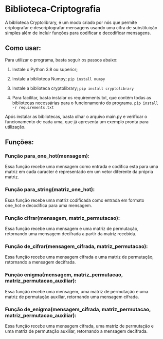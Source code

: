 # Biblioteca-Criptografia

A biblioteca Cryptolibrary, é um modo criado por nós que permite criptografar e descriptografar mensagens usando uma cifra de substituição simples além de incluir funções para codificar e decodificar mensagens.

## Como usar:

Para utilizar o programa, basta seguir os passos abaixo:

1. Instale o Python 3.8 ou superior;

2. Instale a biblioteca Numpy;
```pip install numpy```

3. Instale a biblioteca cryptolibrary;
```pip install cryptolibrary```

4. Para facilitar, basta instalar os requirements.txt, que contém todas as bibliotecas necessárias para o funcionamento do programa.
```pip install -r requirements.txt```

Após instalar as bibliotecas, basta olhar o arquivo main.py e verificar o funcionamento de cada uma, que já apresenta um exemplo pronta para utilização.

## Funções:

### Função para_one_hot(mensagem):
Essa função recebe uma mensagem como entrada e codifica esta para uma matriz em cada caracter é representado em um vetor diferente da própria matriz.

### Função para_string(matriz_one_hot):
Essa função recebe uma matriz codificada como entrada em formato one_hot e decodifica para uma mensagem.

### Função cifrar(mensagem, matriz_permutacao):
Essa função recebe uma mensagem e uma matriz de permutação, retornando uma mensagem decifrada a partir da matriz recebida.

### Função de_cifrar(mensagem_cifrada, matriz_permutacao):
Essa função recebe uma mensagem cifrada e uma matriz de permutação, retornando a mensagem decifrada.

### Função enigma(mensagem, matriz_permutacao, matriz_permutacao_auxiliar):
Essa função recebe uma mensagem, uma matriz de permutação e uma matriz de permutação auxiliar, retornando uma mensagem cifrada.

### Função de_enigma(mensagem_cifrada, matriz_permutacao, matriz_permutacao_auxiliar):
Essa função recebe uma mensagem cifrada, uma matriz de permutação e uma matriz de permutação auxiliar, retornando a mensagem decifrada.


